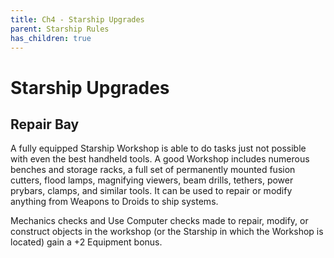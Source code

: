 ```yaml
---
title: Ch4 - Starship Upgrades
parent: Starship Rules
has_children: true
---
```


# Starship Upgrades


## Repair Bay
A fully equipped Starship Workshop is able to do tasks just not possible with even the best handheld tools. A good Workshop includes numerous benches and storage racks, a full set of permanently mounted fusion cutters, flood lamps, magnifying viewers, beam drills, tethers, power prybars, clamps, and similar tools. It can be used to repair or modify anything from Weapons to Droids to ship systems.

Mechanics checks and Use Computer checks made to repair, modify, or construct objects in the workshop (or the Starship in which the Workshop is located) gain a +2 Equipment bonus.